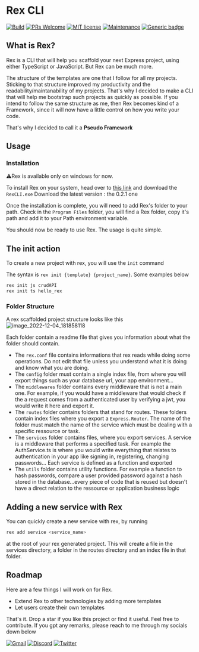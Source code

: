 # Rex CLI

[![Build](https://github.com/TheWisePigeon/rex/actions/workflows/build.yml/badge.svg)](https://github.com/TheWisePigeon/rex/actions/workflows/build.yml)
[![PRs Welcome](https://img.shields.io/badge/PRs-welcome-brightgreen.svg?style=flat-square)](https://github.com/TheWisePigeon/rex/pulls)
[![MIT license](https://img.shields.io/badge/License-MIT-blue.svg)](https://lbesson.mit-license.org/)
[![Maintenance](https://img.shields.io/badge/Maintained%3F-yes-green.svg)](https://GitHub.com/TheWisePigeon/rex/graphs/commit-activity)
[![Generic badge](https://img.shields.io/badge/Maintainer-TheWisePigeon-blue.svg)](https://github.com/TheWisePigeon)

## What is Rex?
Rex is a CLI that will help you scaffold your next Express project, using either TypeScript or JavaScript. But Rex can be much more.

The structure of the templates are one that I follow for all my projects. Sticking to that structure improved my productivity and the readability/maintanability of my projects. That's why I decided to make a CLI that will help me bootstrap such projects as quickly as possible. If you intend to follow the same structure as me, then Rex becomes kind of a Framework, since it will now have a little control on how you write your code.

That's why I decided to call it a **Pseudo Framework**

## Usage
### Installation
⚠️Rex is available only on windows for now.

To install Rex on your system, head over to [this link](https://github.com/TheWisePigeon/rex/releases) and download the `RexCLI.exe`
Download the latest version : the 0.2.1 one

Once the installation is complete, you will need to add Rex's folder to your path. Check in the `Program Files` folder, you will find a Rex folder, copy it's path and add it to your Path environment variable.

You should now be ready to use Rex. The usage is quite simple.

## The **init** action
To create a new project with rex, you will use the `init` command

The syntax is `rex init {template} {project_name}`. Some examples below
```bash
rex init js crudAPI
rex init ts hello_rex
```

### Folder Structure
A rex scaffolded project structure looks like this
![image_2022-12-04_181858118](https://user-images.githubusercontent.com/95161388/205508333-b67a4b77-b1f4-45ae-aed3-0d074cc19d8f.png)

Each folder contain a readme file that gives you information about what the folder should contain.

- The `rex.conf` file contains informations that rex reads while doing some operations. Do not edit that file unless you understand what it is doing and know what you are doing.
- The `config` folder must contain a single index file, from where you will export things such as your database url, your app environment...
- The `middlewares` folder contains every middleware that is not a main one. For example, if you would have a middleware that would check if the a request comes from a authenticated user by verifying a jwt, you would write it here and export it.
- The `routes` folder contains folders that stand for routes. These folders contain index files where you export a `Express.Router`. The name of the folder must match the name of the service which must be dealing with a specific ressource or task.
- The `services` folder contains files, where you export services. A service is a middleware that performs a specified task. For example the AuthService.ts is where you would write everything that relates to authentication in your app like signing in, registering, changing passwords... Each service is defined as a function and exported
- The `utils` folder contains utility functions. For example a function to hash passwords, compare a user provided password against a hash stored in the database...every piece of code that is reused but doesn't have a direct relation to the ressource or application business logic

## Adding a new service with Rex
You can quickly create a new service with rex, by running 
```bash
rex add service <service_name>
```
at the root of your rex generated project. This will create a file in the services directory, a folder in the routes directory and an index file in that folder.
## Roadmap
Here are a few things I will work on for Rex.

- Extend Rex to other technologies by adding more templates
- Let users create their own templates

That's it. Drop a star if you like this project or find it useful. Feel free to contribute. If you gpt any remarks, please reach to me through my socials down below

[![Gmail](https://img.shields.io/badge/Gmail-D14836?style=for-the-badge&logo=gmail&logoColor=white)](mailto:zozozozeph@gmail.com)
[![Discord](https://img.shields.io/badge/Discord-5865F2?style=for-the-badge&logo=discord&logoColor=white)](https://discordapp.com/users/624747283640221723)
[![Twitter](https://img.shields.io/badge/Twitter-1DA1F2?style=for-the-badge&logo=twitter&logoColor=white)](https://twitter.com/pigeondev0_0)
